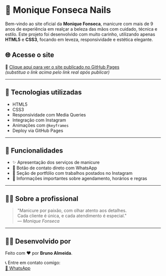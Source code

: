 # 💅 Monique Fonseca Nails

Bem-vindo ao site oficial da **Monique Fonseca**, manicure com mais de 9 anos de experiência em realçar a beleza das mãos com cuidado, técnica e estilo. Este projeto foi desenvolvido com muito carinho, utilizando apenas **HTML5** e **CSS3**, focando em leveza, responsividade e estética elegante.

## 🌐 Acesse o site

🔗 [Clique aqui para ver o site publicado no GitHub Pages](https://seu-usuario.github.io/repositorio/)  
_(substitua o link acima pelo link real após publicar)_

---

## 🧰 Tecnologias utilizadas

- HTML5
- CSS3
- Responsividade com Media Queries
- Integração com Instagram
- Animações com `@keyframes`
- Deploy via GitHub Pages

---

## 📸 Funcionalidades

- ✨ Apresentação dos serviços de manicure
- 📱 Botão de contato direto com WhatsApp
- 💼 Seção de portfólio com trabalhos postados no Instagram
- 🧾 Informações importantes sobre agendamento, horários e regras

---

## 🙋‍♀️ Sobre a profissional

> "Manicure por paixão, com olhar atento aos detalhes.  
> Cada cliente é única, e cada atendimento é especial."  
> — *Monique Fonseca*

---

## 👨‍💻 Desenvolvido por

Feito com ❤️ por **Bruno Almeida**.

📞 Entre em contato comigo:  
[📱 WhatsApp](https://wa.me/5511917042003)
